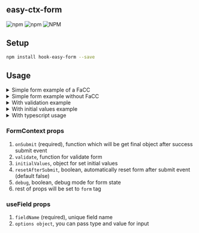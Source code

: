 ## easy-ctx-form
![npm](https://img.shields.io/npm/dm/easy-ctx-form.svg?label=%E2%8F%ACdownloads&style=for-the-badge)
![npm](https://img.shields.io/npm/v/easy-ctx-form.svg?style=for-the-badge)
![NPM](https://img.shields.io/npm/l/easy-ctx-form.svg?label=%F0%9F%93%9Clicense&style=for-the-badge)

## Setup

```bash
npm install hook-easy-form --save
```

## Usage

<details>
  <summary>Simple form example of a FaCC</summary>
  
```jsx
import { FormContext, useField } from 'easy-ctx-form';

const Input = ({ name, value, type }) => {
  const { getInputProps, getMeta } = useField(name, { value, type });
  const { error, touched } = getMeta();
  return (
    <div>
      <input {...getInputProps()} />
      {touched && error && <span>{error}</span>}
    </div>
  );
};


export default () => {
  return (
    <FormContext
      onSubmit={(v) => console.log(v)}
    >
      {(props) => (
        <>
          <Input name="email" type="email" />
          <Input name="password" type="password" />
          <button type="submit" disabled={props.pristine}>
            submit
          </button>
        </>
      )}
    </FormContext>
  );
};
```
</details>

<details>
  <summary>Simple form example without FaCC</summary>
  
```jsx
import { FormContext, useField } from 'easy-ctx-form';

const Input = ({ name, value, type }) => {
  const { getInputProps, getMeta } = useField(name, { value, type });
  const { error, touched } = getMeta();
  return (
    <div>
      <input {...getInputProps()} />
      {touched && error && <span>{error}</span>}
    </div>
  );
};

const ChildrenComponent = (props) => {
  return (
    <>
      <Input name="email" type="email" />
      <Input name="password" type="password" />

      <div>
        <button type="submit" disabled={props.pristine}>
          submit
        </button>
        <button type="button" onClick={props.resetForm}>
          reset
        </button>
      </div>
    </>
  );
};


export default () => {
  return (
    <FormContext
      onSubmit={(v) => console.log(v)}
    >
      <ChildrenComponent />
    </FormContext>
  );
};
```
</details>

<details>
  <summary>With validation example</summary>
  
```jsx
import { FormContext, useField } from 'easy-ctx-form';

const Input = ({ name, value, type }) => {
  const { getInputProps, getMeta } = useField(name, { value, type });
  const { error, touched } = getMeta();
  return (
    <div>
      <input {...getInputProps()} />
      {touched && error && <span>{error}</span>}
    </div>
  );
};

const validate = (values) => {
  const errors = {};
  if (!values.email) {
    errors.email = 'Required';
  }
  if (!values.password) {
    errors.password = 'Required';
  }
  if (!values.check) {
    errors.check = 'Required';
  }

  return errors;
};

export default () => {
  return (
    <FormContext
      validate={validate}
      onSubmit={(v) => console.log(v)}
    >
      {(props) => (
        <>
          <Input name="email" type="email" />
          <Input name="password" type="password" />
          <Input name="check" type="checkbox" />
          <button type="submit" disabled={props.pristine}>
            submit
          </button>
        </>
      )}
    </FormContext>
  );
};
```
</details>

<details>
  <summary>With initial values example</summary>
  
```jsx
import { FormContext, useField } from 'easy-ctx-form';

const Input = ({ name, value, type }) => {
  const { getInputProps, getMeta } = useField(name, { value, type });
  const { error, touched } = getMeta();
  return (
    <div>
      <input {...getInputProps()} />
      {touched && error && <span>{error}</span>}
    </div>
  );
};

const initialValues = {
  email: 'test@test.com',
  password: 'qwerty'
};

export default () => {
  return (
    <FormContext
      initialValues={initialValues}
      onSubmit={(v) => console.log(v)}
    >
      {(props) => (
        <>
          <Input name="email" type="email" />
          <Input name="password" type="password" />
          <button type="submit" disabled={props.pristine}>
            submit
          </button>
        </>
      )}
    </FormContext>
  );
};
```
</details>

<details>
  <summary>With typescript usage</summary>

  All possible types you can find in library
  
```jsx
import { FormContext, useField } from 'easy-ctx-form';
import { TErrors, TValues, OutgoingProps } from 'easy-ctx-form/build/types/common';

const Input = ({ name, value, type }) => {
  const { getInputProps, getMeta } = useField(name, { value, type });
  const { error, touched } = getMeta();
  return (
    <div>
      <input {...getInputProps()} />
      {touched && error && <span>{error}</span>}
    </div>
  );
};

const validate = (values: TValues) => {
  const errors: TErrors = {};
  if (!values.email) {
    errors.email = 'Required';
  }
  return errors;
};


export default => {
  return (
    <FormContext
      onSubmit={(v) => console.log(v)}
      validate={validate}
      style={{ width: '100%' }}
    >
      {(props: OutgoingProps) => (
        <>
          <Input name="firstName" />
          <Input name="lastName" />
          <Input name="email" type="email" />
          <Input name="sex" type="radio" value="male" />
          <Input name="sex" type="radio" value="female" />
          <Input name="sex" type="radio" value="other" />
          <Select name="color" type="select" />
          <Input name="employed" type="checkbox" />
          <Input name="note" type="text-area" />
          <button type="submit" disabled={props.pristine}>
            submit
          </button>
        </>
      )}
    </FormContext>
  );
};
```
</details>

### FormContext props

1. `onSubmit` (required), function which will be get final object after success submit event
2. `validate`, function for validate form
3. `initialValues`, object for set initial values
4. `resetAfterSubmit`, boolean, automatically reset form after submit event (default false)
5. `debug`, boolean, debug mode for form state
6. rest of props will be set to `form` tag


### useField props

1. `fieldName` (required), unique field name
2. `options object`, you can pass type and value for input